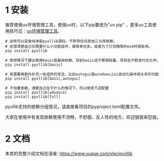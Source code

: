 # 1 安装

推荐使用uv环境管理工具，使用uv时，以下pip要改为"uv pip"
，更多uv工具使用技巧见：[uv环境管理工具](https://www.yuque.com/xlpr/pyxllib/uv)。

```shell
# 这样可以安装纯净版pyxllib源码，不附带任何其他三方库依赖。
# 在很清楚自己仅需要什么小功能组件，做简单任务，或者为了打包精简的exe时很有用。
pip install pyxllib

# 常规情况下建议使用basic版基础依赖，目前basic还不算很轻量，项目在不断迭代优化中。
pip install pyxllib[basic]

# 有需要再额外补充一些组件的写法，比如autogui是windows上ui自动化操作相关系列功能
pip install pyxllib[basic,autogui]

# 不怕重依赖，清楚自己在干什么的情况下，可以使用下述配置
pip install pyxllib[advance]
pip install pyxllib[full]
```

pyxllib支持的依赖分组情况，请直接看项目的pyproject.toml配置文件。

大家在使用中有发现依赖使用不流畅，不舒服，反人性的地方，欢迎狠狠来怼我。

# 2 文档

本库的完整介绍文档在语雀: https://www.yuque.com/xlpr/pyxllib
